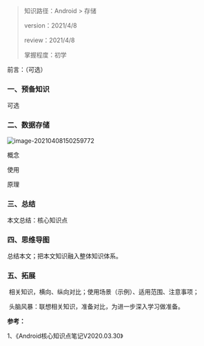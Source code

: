 > 知识路径：Android > 存储
>
> version：2021/4/8
>
> review：2021/4/8
>
> 掌握程度：初学



前言：（可选）

### 一、预备知识

可选

### 二、数据存储

![image-20210408150259772](C:\Users\NJCS\AppData\Roaming\Typora\typora-user-images\image-20210408150259772.png)



概念

使用

原理

### 三、总结

本文总结：核心知识点

### 四、思维导图

总结本文；把本文知识融入整体知识体系。

### 五、拓展

​	相关知识，横向、纵向对比；使用场景（示例）、适用范围、注意事项；

​	头脑风暴：联想相关知识，准备对比，为进一步深入学习做准备。



**参考：**

1、《Android核心知识点笔记V2020.03.30》